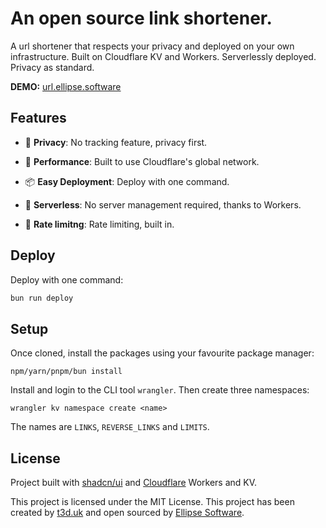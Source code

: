 # An open source link shortener.

A url shortener that respects your privacy and deployed on your own infrastructure. Built on Cloudflare KV and Workers. Serverlessly deployed. Privacy as
standard.

**DEMO:** [url.ellipse.software](https://url.ellipse.software)

## Features

- 👮 **Privacy**: No tracking feature, privacy first.

- 🚀 **Performance**: Built to use Cloudflare's global network.

- 📦 **Easy Deployment**: Deploy with one command.

- 📡 **Serverless**: No server management required, thanks to Workers.

- 🧪 **Rate limitng**: Rate limiting, built in.

## Deploy

Deploy with one command:

```bash
bun run deploy
```

## Setup

Once cloned, install the packages using your favourite package manager:

```
npm/yarn/pnpm/bun install
```

Install and login to the CLI tool `wrangler`. Then create three namespaces:

```
wrangler kv namespace create <name>
```

The names are `LINKS`, `REVERSE_LINKS` and `LIMITS`.

## License

Project built with [shadcn/ui](https://ui.shadcn.com) and [Cloudflare](https://cloudflare.com) Workers and KV.

This project is licensed under the MIT License. This project has been created by [t3d.uk](https://t3d.uk) and open sourced by [Ellipse Software](https://ellipse.software).
